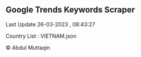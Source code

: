 

## Google Trends Keywords Scraper 
 
Last Update 26-03-2023 , 08:43:27

Country List :
VIETNAM.json



© Abdul Muttaqin 
